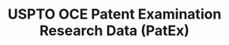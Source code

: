 ---
layout: default
bigquery: https://console.cloud.google.com/bigquery?p=patents-public-data&d=uspto_oce_pair&page=dataset
citation: 'Graham, S. Marco, A., and Miller, A. (2015). “The USPTO Patent Examination
  Research Dataset: A Window on the Process of Patent Examination.”'
contributors: Graham, S. Marco, A., Miller, A.
cost: None
description: The latest version of PatEx (referred to below as the 2020 release) contains
  detailed information on nearly 11.9 million publicly-viewable provisional and non-provisional
  patent applications to the USPTO and over 4.6 million Patent Cooperation Treaty
  (PCT) applications. It is based on data that OCE downloaded from the Patent Examination
  Data System (PEDS) in April, 2021. The PEDS data are sourced from Public PAIR. The
  first time that OCE used PEDS as the basis of PatEx was for the 2019 release. We
  took the PEDS data and organized it into the familiar PatEx data files, which are
  based on the organization of the Public PAIR portal. The data files include information
  on each application’s characteristics, prosecution history, continuation history,
  claims of foreign priority, patent term adjustment history, publication history,
  and correspondence address information.
documentation: 'For the 2019 and later releases, new technical documentation is available
  https://www.uspto.gov/sites/default/files/documents/PatEx-2019-Technical-Doc.pdf


  A document describing the 2014-2017 data sets is available and can be cited as:
  Graham, Stuart J.H. and Marco, Alan C. and Miller, Richard, The USPTO Patent Examination
  Research Dataset: A Window on the Process of Patent Examination (November 30, 2015).
  Available at SSRN: https://ssrn.com/abstract=2702637.'
last_edit: Mon, 04 Apr 2022 19:06:22 GMT
location: https://www.uspto.gov/ip-policy/economic-research/research-datasets/patent-examination-research-dataset-public-pair
maintained_by: EconomicsData@uspto.gov
related_publications: https://ssrn.com/abstract=29956744, https://ssrn.com/abstract=2702637
schema_fields: '[''application_number'', ''invention_subject_matter'', ''disposal_type'',
  ''inventor_rank'', ''inventor_region_code'', ''inventor_country_name'', ''inventor_name_middle'',
  ''application_number_pair'', ''correspondence_country_code'', ''examiner_name_first'',
  ''correspondence_name_line_1'', ''correspondence_postal_code'', ''patent_issue_date'',
  ''file_location_date'', ''parent_filing_date'', ''uspc_subclass'', ''wipo_pub_date'',
  ''child_application_number'', ''earliest_pgpub_date'', ''examiner_art_unit'', ''event_code'',
  ''event_description'', ''correspondence_region_code'', ''foreign_parent_id'', ''correspondence_country_name'',
  ''parent_country_code'', ''correspondence_street_line_1'', ''small_entity_indicator'',
  ''appl_status_date'', ''abandon_date'', ''aia_first_to_file'', ''earliest_pgpub_number'',
  ''status_description'', ''inventor_name_last'', ''appl_status_code'', ''correspondence_name_line_2'',
  ''confirm_number'', ''customer_number'', ''invention_title'', ''examiner_name_last'',
  ''child_filing_date'', ''inventor_country_code'', ''application_type'', ''inventor_name_first'',
  ''uspc_class'', ''continuation_type'', ''inventor_address_type'', ''examiner_id'',
  ''recorded_date'', ''filing_date'', ''parent_country'', ''patent_number'', ''examiner_name_middle'',
  ''correspondence_region_name'', ''correspondence_street_line_2'', ''file_location'',
  ''correspondence_city'', ''foreign_parent_date'', ''atty_docket_number'', ''status_code'',
  ''wipo_pub_number'', ''sequence_number'', ''parent_application_number'']'
shortname: patex
tags:
- patents
- legal
- history
terms_of_use: 'USPTO’s online databases are not designed or intended to be a source
  for bulk downloads of USPTO data when accessed through the website’s interfaces.
  Individuals, companies, IP addresses, or blocks of IP addresses who, in effect,
  deny or decrease service by generating unusually high numbers of database accesses
  (searches, pages, or hits), whether generated manually or in an automated fashion,
  may be denied access to USPTO servers without notice.


  Bulk data products may be separately obtained from the USPTO, either for free or
  at the cost of dissemination. For details, see information on Electronic Bulk Data
  Products: https://www.uspto.gov/learning-and-resources/electronic-bulk-data-products'
title: USPTO OCE Patent Examination Research Data (PatEx)
uuid: 4342caa7-23af-420c-b2f6-6088f133df6a
---